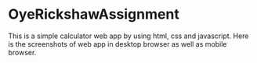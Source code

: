 # OyeRickshawAssignment

This is a simple calculator web app by using html, css and javascript.
Here is the screenshots of web app in desktop browser as well as mobile browser.
